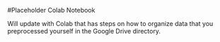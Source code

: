 #Placeholder Colab Notebook

Will update with Colab that has steps on how to organize data that you preprocessed yourself in the Google Drive directory.
